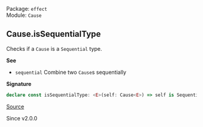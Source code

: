 Package: `effect`<br />
Module: `Cause`<br />

## Cause.isSequentialType

Checks if a `Cause` is a `Sequential` type.

**See**

- `sequential` Combine two `Cause`s sequentially

**Signature**

```ts
declare const isSequentialType: <E>(self: Cause<E>) => self is Sequential<E>
```

[Source](https://github.com/Effect-TS/effect/tree/main/packages/effect/src/Cause.ts#L712)

Since v2.0.0